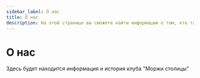 ```yaml
---
sidebar_label: О нас
title: О нас
description: На этой странице вы сможете найти информацию о том, кто такие "Моржи столицы. Минск"
---
```


# О нас

Здесь будет находится информация и история клуба "Моржи столицы"